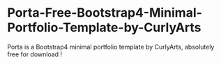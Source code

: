 # Porta-Free-Bootstrap4-Minimal-Portfolio-Template-by-CurlyArts
Porta is a Bootstrap4 minimal portfolio template by CurlyArts, absolutely free for download !
